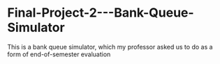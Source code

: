 # Final-Project-2---Bank-Queue-Simulator
This is a bank queue simulator, which my professor asked us to do as a form of end-of-semester evaluation
